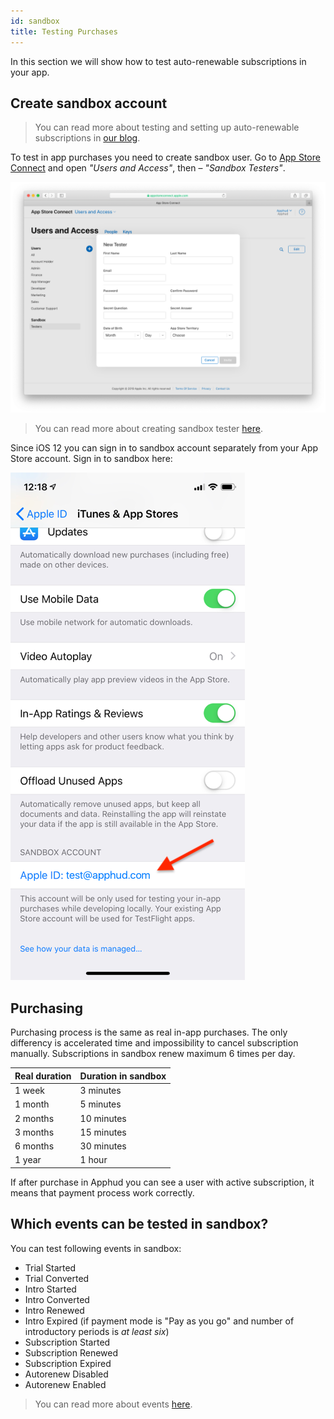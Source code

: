 ```yaml
---
id: sandbox
title: Testing Purchases
---
```

In this section we will show how to test auto-renewable subscriptions in your app.

## Create sandbox account

> You can read more about testing and setting up auto-renewable subscriptions in <a href="https://blog.apphud.com/ru/swift-tutorial-subscriptions-ru/" target="_blank">our blog</a>.

To test in app purchases you need to create sandbox user. Go to <a href="https://appstoreconnect.apple.com/" target="_blank">App Store Connect</a> and open *"Users and Access"*, then – *"Sandbox Testers"*.

![](assets/appstoreconnect-add-tester.png)

> You can read more about creating sandbox tester <a href="https://help.apple.com/app-store-connect/#/dev8b997bee1" target="_blank">here</a>.
>

Since iOS 12 you can sign in to sandbox account separately from your App Store account. Sign in to sandbox here:

![ios-sandbox-account](assets/ios-sandbox-account.png) 

## Purchasing

Purchasing process is the same as real in-app purchases. The only differency is accelerated time and impossibility to cancel subscription manually. Subscriptions in sandbox renew maximum 6 times per day.

| **Real duration** | **Duration in sandbox** |
| ----------------- | ----------------------- |
| 1 week            | 3 minutes               |
| 1 month           | 5 minutes               |
| 2 months          | 10 minutes              |
| 3 months          | 15 minutes              |
| 6 months          | 30 minutes              |
| 1 year            | 1 hour                  |

If after purchase in Apphud you can see a user with active subscription, it means that payment process work correctly.

## Which events can be tested in sandbox?

You can test following events in sandbox:

- Trial Started
- Trial Converted
- Intro Started
- Intro Converted
- Intro Renewed
- Intro Expired (if payment mode is "Pay as you go" and number of introductory periods is *at least six*)
- Subscription Started
- Subscription Renewed
- Subscription Expired
- Autorenew Disabled
- Autorenew Enabled

> You can read more about events [here](events.md).

